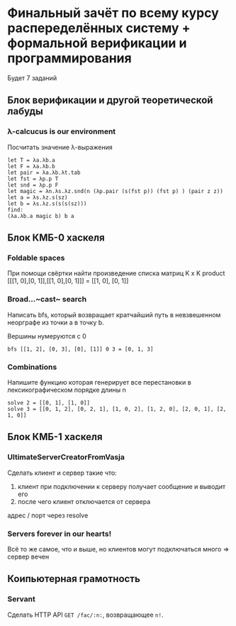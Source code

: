 # Финальный зачёт по всему курсу распеределённых систему + формальной верификации и программирования
Будет 7 заданий

## Блок верификации и другой теоретической лабуды
### λ-calcucus is our environment
Посчитать значение λ-выражения
```
let T = λa.λb.a
let F = λa.λb.b
let pair = λa.λb.λt.tab
let fst = λp.p T
let snd = λp.p F
let magic = λn.λs.λz.snd(n (λp.pair (s(fst p)) (fst p) ) (pair z z))
let a = λs.λz.s(sz)
let b = λs.λz.s(s(s(sz)))
find: 
(λa.λb.a magic b) b a
```

## Блок КМБ-0 хаскеля
### Foldable spaces
При помощи свёртки найти произведение списка матриц K x K
product [[[1, 0],[0, 1]],[[1, 0],[0, 1]]] = [[1, 0], [0, 1]]

### Broad...~cast~ search
Написать bfs, который возвращает кратчайший путь в невзвешенном неорграфе из точки а в точку b.

Вершины нумеруются с 0
```
bfs [[1, 2], [0, 3], [0], [1]] 0 3 = [0, 1, 3]
```

### Combinations
Напишите функцию которая генерирует все перестановки в лексикографическом порядке длины n
```
solve 2 = [[0, 1], [1, 0]]
solve 3 = [[0, 1, 2], [0, 2, 1], [1, 0, 2], [1, 2, 0], [2, 0, 1], [2, 1, 0]]
```

## Блок КМБ-1 хаскеля
### UltimateServerCreatorFromVasja
Сделать клиент и сервер такие что:
1. клиент при подключении к серверу получает сообщение и выводит его
2. после чего клиент отключается от сервера

адрес / порт через resolve

### Servers forever in our hearts!
Всё то же самое, что и выше, но клиентов могут подключаться много => сервер вечен

## Коипьютерная грамотность

### Servant

Сделать HTTP API `GET /fac/:n:`, возвращающее `n!`.
